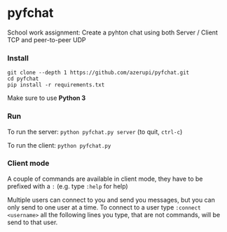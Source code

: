 # pyfchat
School work assignment: Create a pyhton chat using both Server / Client TCP and peer-to-peer UDP

### Install

```
git clone --depth 1 https://github.com/azerupi/pyfchat.git
cd pyfchat
pip install -r requirements.txt
```

Make sure to use **Python 3**

### Run

To run the server: `python pyfchat.py server` (to quit, `ctrl-c`)

To run the client: `python pyfchat.py`

### Client mode

A couple of commands are available in client mode, they have to be prefixed with a `:` (e.g. type `:help` for help)

Multiple users can connect to you and send you messages, but you can only send to one user at a time. To connect to a user type `:connect <username>` all the following lines you type, that are not commands, will be send to that user.
